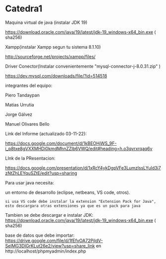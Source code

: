 # Catedra1
Maquina virtual de java (instalar JDK 19)

https://download.oracle.com/java/19/latest/jdk-19_windows-x64_bin.exe ( sha256)

Xampp(instalar Xampp segun tu sistema 8.1.10)

http://sourceforge.net/projects/xampp/files/

Driver Conector(Instalar convenientemente "mysql-connector-j-8.0.31.zip" )

https://dev.mysql.com/downloads/file/?id=514518

integrantes del equipo:

Piero Tandaypan

Matias Urrutia 

Jorge Gálvez

Manuel Olivares Bello

Link del Informe (actualizado 03-11-22):

https://docs.google.com/document/d/1kBEOHjWS_9F-i_p8txe8gVXXMHDi0kmdMhnZZlb6VWQ/edit#heading=h.o3qvrxrqaq6v

LInk de la PResentacion:

https://docs.google.com/presentation/d/1xRcY4ykDgpVFe3LumzlssLYuld3i7zNtZhLEYquSZtE/edit?usp=sharing

Para usar java necesita:

un entorno de desarrollo (eclipse, netbeans, VS code, otros).

    si usa VS code debe instalar la extension "Extension Pack for Java", esto descargara otras extensiones ya que es un pack para java

Tambien se debe descargar e instalar JDK: https://download.oracle.com/java/19/latest/jdk-19_windows-x64_bin.exe ( sha256)

base de datos que debe importar:
https://drive.google.com/file/d/1fEfvOA72PjldV-SeIMG3DIGrKLut26e2/view?usp=share_link en http://localhost/phpmyadmin/index.php



